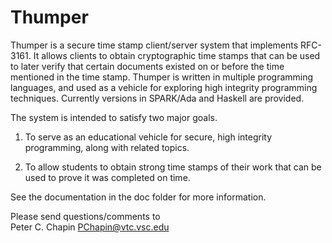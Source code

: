 Thumper
=======

Thumper is a secure time stamp client/server system that implements RFC-3161. It allows clients
to obtain cryptographic time stamps that can be used to later verify that certain documents
existed on or before the time mentioned in the time stamp. Thumper is written in multiple
programming languages, and used as a vehicle for exploring high integrity programming
techniques. Currently versions in SPARK/Ada and Haskell are provided.

The system is intended to satisfy two major goals.

1. To serve as an educational vehicle for secure, high integrity programming, along with related
   topics.

2. To allow students to obtain strong time stamps of their work that can be used to prove it was
   completed on time.

See the documentation in the doc folder for more information.

Please send questions/comments to  
Peter C. Chapin <PChapin@vtc.vsc.edu>
